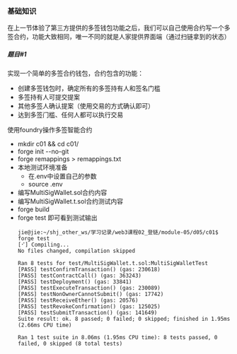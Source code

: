 
### 基础知识

在上一节体验了第三方提供的多签钱包功能之后，我们可以自己使用合约写一个多签合约，功能大致相同，唯一不同的就是人家提供界面端（通过扫链拿到的状态）

##### 题目#1
实现⼀个简单的多签合约钱包，合约包含的功能：
- 创建多签钱包时，确定所有的多签持有⼈和签名门槛
- 多签持有⼈可提交提案
- 其他多签⼈确认提案（使⽤交易的⽅式确认即可）
- 达到多签⻔槛、任何⼈都可以执⾏交易


使用foundry操作多签智能合约
- mkdir c01 && cd c01/
- forge init --no-git
- forge remappings > remappings.txt
- 本地测试环境准备
    - 在.env中设置自己的参数
    - source .env
- 编写MultiSigWallet.sol合约内容
- 编写MultiSigWallet.t.sol合约测试内容
- forge build
- forge test 即可看到测试输出
    ```
    jie@jie:~/shj_other_ws/学习记录/web3课程02_登链/module-05/d05/c01$ forge test
    [⠊] Compiling...
    No files changed, compilation skipped

    Ran 8 tests for test/MultiSigWallet.t.sol:MultiSigWalletTest
    [PASS] testConfirmTransaction() (gas: 230618)
    [PASS] testContractCall() (gas: 363243)
    [PASS] testDeployment() (gas: 33841)
    [PASS] testExecuteTransaction() (gas: 230089)
    [PASS] testNonOwnerCannotSubmit() (gas: 17742)
    [PASS] testReceiveEther() (gas: 20576)
    [PASS] testRevokeConfirmation() (gas: 125025)
    [PASS] testSubmitTransaction() (gas: 141649)
    Suite result: ok. 8 passed; 0 failed; 0 skipped; finished in 1.95ms (2.66ms CPU time)

    Ran 1 test suite in 8.06ms (1.95ms CPU time): 8 tests passed, 0 failed, 0 skipped (8 total tests)
    ```




